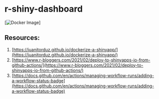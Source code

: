 # r-shiny-dashboard

[![Docker Image](https://github.com/ironmarcus/r-shiny-dashboard/actions/workflows/docker-image.yml/badge.svg)]

## Resources:


1. [https://juanitorduz.github.io/dockerize-a-shinyapp/](https://juanitorduz.github.io/dockerize-a-shinyapp/)
2. [https://www.r-bloggers.com/2021/02/deploy-to-shinyapps-io-from-github-actions/](https://www.r-bloggers.com/2021/02/deploy-to-shinyapps-io-from-github-actions/)
3. [https://docs.github.com/en/actions/managing-workflow-runs/adding-a-workflow-status-badge](https://docs.github.com/en/actions/managing-workflow-runs/adding-a-workflow-status-badge)